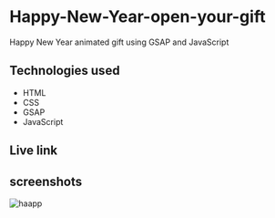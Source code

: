 # Happy-New-Year-open-your-gift

Happy New Year animated gift using GSAP and JavaScript

## Technologies used

* HTML
* CSS
* GSAP
* JavaScript

## Live link


## screenshots

![haapp](https://user-images.githubusercontent.com/71552773/208091567-6e8f2d66-747f-48f1-a485-3ee7c46684ea.PNG)

